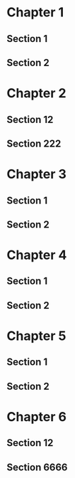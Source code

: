 # Chapter 1

## Section 1

## Section 2

# Chapter 2

## Section 12

## Section 222

# Chapter 3

## Section 1

## Section 2

# Chapter 4

## Section 1

## Section 2

# Chapter 5

## Section 1

## Section 2

# Chapter 6

## Section 12

## Section 6666
